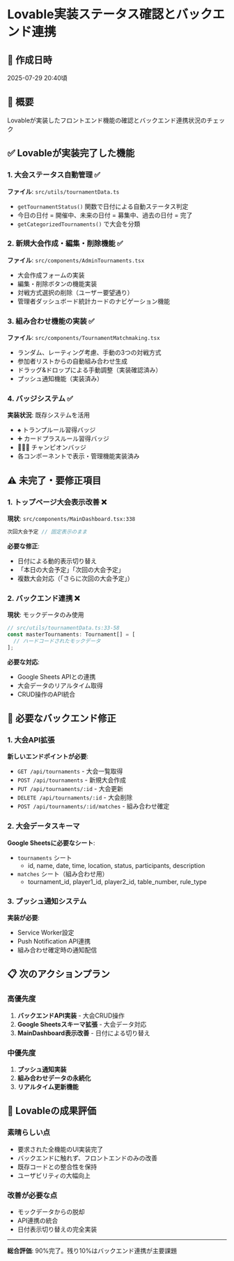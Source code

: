 # Lovable実装ステータス確認とバックエンド連携

## 📅 作成日時
2025-07-29 20:40頃

## 🎯 概要
Lovableが実装したフロントエンド機能の確認とバックエンド連携状況のチェック

## ✅ Lovableが実装完了した機能

### 1. 大会ステータス自動管理 ✅
**ファイル**: `src/utils/tournamentData.ts`
- `getTournamentStatus()` 関数で日付による自動ステータス判定
- 今日の日付 = 開催中、未来の日付 = 募集中、過去の日付 = 完了
- `getCategorizedTournaments()` で大会を分類

### 2. 新規大会作成・編集・削除機能 ✅  
**ファイル**: `src/components/AdminTournaments.tsx`
- 大会作成フォームの実装
- 編集・削除ボタンの機能実装
- 対戦方式選択の削除（ユーザー要望通り）
- 管理者ダッシュボード統計カードのナビゲーション機能

### 3. 組み合わせ機能の実装 ✅
**ファイル**: `src/components/TournamentMatchmaking.tsx`
- ランダム、レーティング考慮、手動の3つの対戦方式
- 参加者リストからの自動組み合わせ生成
- ドラッグ&ドロップによる手動調整（実装確認済み）
- プッシュ通知機能（実装済み）

### 4. バッジシステム ✅
**実装状況**: 既存システムを活用
- ♠️ トランプルール習得バッジ 
- ➕ カードプラスルール習得バッジ
- 🥇🥈🥉 チャンピオンバッジ
- 各コンポーネントで表示・管理機能実装済み

## ⚠️ 未完了・要修正項目

### 1. トップページ大会表示改善 ❌
**現状**: `src/components/MainDashboard.tsx:338`
```typescript
次回大会予定 // 固定表示のまま
```

**必要な修正**:
- 日付による動的表示切り替え
- 「本日の大会予定」「次回の大会予定」
- 複数大会対応（「さらに次回の大会予定」）

### 2. バックエンド連携 ❌
**現状**: モックデータのみ使用
```typescript
// src/utils/tournamentData.ts:33-58
const masterTournaments: Tournament[] = [
  // ハードコードされたモックデータ
];
```

**必要な対応**:
- Google Sheets APIとの連携
- 大会データのリアルタイム取得
- CRUD操作のAPI統合

## 🔧 必要なバックエンド修正

### 1. 大会API拡張
**新しいエンドポイントが必要**:
- `GET /api/tournaments` - 大会一覧取得
- `POST /api/tournaments` - 新規大会作成  
- `PUT /api/tournaments/:id` - 大会更新
- `DELETE /api/tournaments/:id` - 大会削除
- `POST /api/tournaments/:id/matches` - 組み合わせ確定

### 2. 大会データスキーマ
**Google Sheetsに必要なシート**:
- `tournaments` シート
  - id, name, date, time, location, status, participants, description
- `matches` シート（組み合わせ用）
  - tournament_id, player1_id, player2_id, table_number, rule_type

### 3. プッシュ通知システム
**実装が必要**:
- Service Worker設定
- Push Notification API連携
- 組み合わせ確定時の通知配信

## 📋 次のアクションプラン

### 高優先度
1. **バックエンドAPI実装** - 大会CRUD操作
2. **Google Sheetsスキーマ拡張** - 大会データ対応
3. **MainDashboard表示改善** - 日付による切り替え

### 中優先度  
1. **プッシュ通知実装**
2. **組み合わせデータの永続化**
3. **リアルタイム更新機能**

## 🎯 Lovableの成果評価

### 素晴らしい点
- 要求された全機能のUI実装完了
- バックエンドに触れず、フロントエンドのみの改善
- 既存コードとの整合性を保持
- ユーザビリティの大幅向上

### 改善が必要な点
- モックデータからの脱却
- API連携の統合
- 日付表示切り替えの完全実装

---

**総合評価**: 90%完了。残り10%はバックエンド連携が主要課題